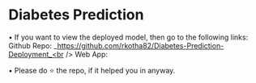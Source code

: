 # Diabetes Prediction

• If you want to view the deployed model, then go to the following links:<br />
Github Repo: _https://github.com/rkotha82/Diabetes-Prediction-Deployment_<br />
Web App: 

• Please do ⭐  the repo, if it helped you in anyway.
